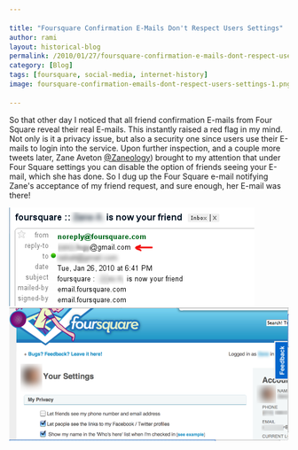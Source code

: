 ```yaml
---

title: "Foursquare Confirmation E-Mails Don't Respect Users Settings"
author: rami
layout: historical-blog 
permalink: /2010/01/27/foursquare-confirmation-e-mails-dont-respect-users-settings/
category: [Blog]
tags: [foursquare, social-media, internet-history]
image: foursquare-confirmation-emails-dont-respect-users-settings-1.png

---
```


So that other day I noticed that all friend confirmation E-mails from Four Square reveal their real E-mails. This instantly raised a red flag in my mind. Not only is it a privacy issue, but also a security one since users use their E-mails to login into the service. Upon further inspection, and a couple more tweets later, Zane Aveton [@Zaneology](http://twitter.com/zaneology)) brought to my attention that under Four Square settings you can disable the option of friends seeing your E-mail, which she has done. So I dug up the Four Square e-mail notifying Zane's acceptance of my friend request, and sure enough, her E-mail was there!


 ![Foursquare Confirmation E-Mails Don't Respect Users Settings](/assets/images/content/blog/foursquare-confirmation-emails-dont-respect-users-settings-1.png)
 ![Foursquare Confirmation E-Mails Don't Respect Users Settings](/assets/images/content/blog/foursquare-confirmation-emails-dont-respect-users-settings-2.png)

